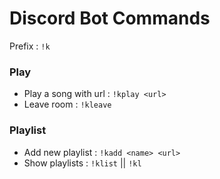 # Discord Bot Commands
Prefix : <code>!k</code>

### Play
-   Play a song with url : `!kplay <url>`
-   Leave room : `!kleave`
### Playlist
-   Add new playlist : `!kadd <name> <url>` 
-   Show playlists : `!klist` || `!kl`